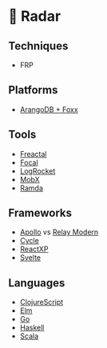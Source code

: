 # 📡  Radar

## Techniques

* FRP

## Platforms

* [ArangoDB + Foxx](https://www.arangodb.com/why-arangodb/foxx/)

## Tools

* [Freactal](https://github.com/FormidableLabs/freactal)
* [Focal](https://github.com/grammarly/focal)
* [LogRocket](https://logrocket.com/)
* [MobX](https://mobx.js.org/getting-started.html)
* [Ramda](http://fr.umio.us/why-ramda/)

## Frameworks

* [Apollo](https://learnapollo.com/) vs [Relay Modern](https://facebook.github.io/relay/docs/relay-modern.html)
* [Cycle](https://github.com/cyclejs-community/create-cycle-app)
* [ReactXP](https://microsoft.github.io/reactxp/)
* [Svelte](https://svelte.technology/guide)

## Languages

* [ClojureScript](https://github.com/clojure/clojurescript)
* [Elm](http://elm-lang.org/)
* [Go](https://golang.org/)
* [Haskell](https://www.haskell.org/)
* [Scala](https://www.scala-lang.org/)
